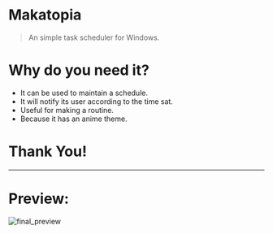 # Makatopia
> An simple task scheduler for Windows.
# Why do you need it?
* It can be used to maintain a schedule.
* It will notify its user according to the time sat.
* Useful for making a routine.
* Because it has an anime theme.
# Thank You!
***
# Preview:
![final_preview](https://github.com/BonTear/Makatopia/assets/73626726/24c59c43-ee3b-432b-aa90-fd7fc168f327)
